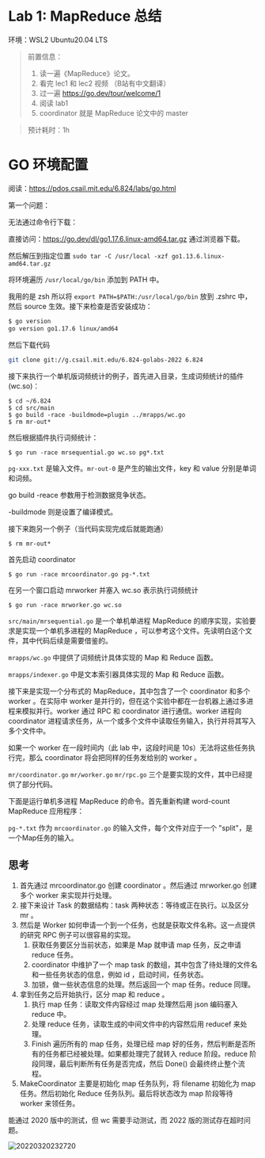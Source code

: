 # Lab 1: MapReduce 总结

环境：WSL2 Ubuntu20.04 LTS 

> 前置信息：
> 1. 读一遍《MapReduce》论文。
> 2. 看完 lec1 和 lec2 视频 （B站有中文翻译）
> 3. 过一遍 https://go.dev/tour/welcome/1
> 4. 阅读 lab1 
> 5. coordinator 就是 MapReduce 论文中的 master

> 预计耗时：1h

# GO 环境配置

阅读：https://pdos.csail.mit.edu/6.824/labs/go.html

第一个问题：

无法通过命令行下载：

直接访问：https://go.dev/dl/go1.17.6.linux-amd64.tar.gz 通过浏览器下载。

然后解压到指定位置 `sudo tar -C /usr/local -xzf go1.13.6.linux-amd64.tar.gz`

将环境遍历 `/usr/local/go/bin` 添加到 PATH 中。

我用的是 zsh 所以将 `export PATH=$PATH:/usr/local/go/bin` 放到 .zshrc 中，然后 source 生效。接下来检查是否安装成功：

```sh
$ go version
go version go1.17.6 linux/amd64
```

然后下载代码

```sh
git clone git://g.csail.mit.edu/6.824-golabs-2022 6.824
```

接下来执行一个单机版词频统计的例子，首先进入目录，生成词频统计的插件(wc.so)：

    $ cd ~/6.824
    $ cd src/main
    $ go build -race -buildmode=plugin ../mrapps/wc.go
    $ rm mr-out*

然后根据插件执行词频统计：

    $ go run -race mrsequential.go wc.so pg*.txt

`pg-xxx.txt` 是输入文件。`mr-out-0` 是产生的输出文件，key 和 value 分别是单词和词频。

go build -reace 参数用于检测数据竞争状态。

-buildmode 则是设置了编译模式。

接下来跑另一个例子（当代码实现完成后就能跑通）

    $ rm mr-out*

首先启动 coordinator

    $ go run -race mrcoordinator.go pg-*.txt

在另一个窗口启动 mrworker 并塞入 wc.so 表示执行词频统计

    $ go run -race mrworker.go wc.so

`src/main/mrsequential.go` 是一个单机单进程 MapReduce 的顺序实现，实验要求是实现一个单机多进程的 MapReduce ，可以参考这个文件。先读明白这个文件，其中代码后续是需要借鉴的。

`mrapps/wc.go` 中提供了词频统计具体实现的 Map 和 Reduce 函数。

`mrapps/indexer.go` 中是文本索引器具体实现的 Map 和 Reduce 函数。

接下来是实现一个分布式的 MapReduce，其中包含了一个 coordinator 和多个 worker 。在实际中 worker 是并行的，但在这个实验中都在一台机器上通过多进程来模拟并行。worker 通过 RPC 和 coordinator 进行通信。worker 进程向 coordinator 进程请求任务，从一个或多个文件中读取任务输入，执行并将其写入多个文件中。

如果一个 worker 在一段时间内（此 lab 中，这段时间是 10s）无法将这些任务执行完，那么 coordinator 将会把同样的任务发给别的 worker 。

`mr/coordinator.go` `mr/worker.go` `mr/rpc.go` 三个是要实现的文件，其中已经提供了部分代码。

下面是运行单机多进程 MapReduce 的命令。首先重新构建 word-count MapReduce 应用程序：

`pg-*.txt` 作为 `mrcoordinator.go` 的输入文件，每个文件对应于一个 "split"，是一个Map任务的输入。


## 思考

1. 首先通过 mrcoordinator.go 创建 coordinator 。然后通过 mrworker.go 创建多个 worker 来实现并行处理。
2. 接下来设计 Task 的数据结构：task 两种状态：等待或正在执行。以及区分 mr 。
3. 然后是 Worker 如何申请一个到一个任务，也就是获取文件名称。这一点提供的研究 RPC 例子可以很容易的实现。
   1. 获取任务要区分当前状态，如果是 Map 就申请 map 任务，反之申请 reduce 任务。
   2. coordinator 中维护了一个 map task 的数组，其中包含了待处理的文件名和一些任务状态的信息，例如 id ，启动时间，任务状态。
   3. 加锁，做一些状态信息的处理。然后返回一个 map 任务。reduce 同理。
4. 拿到任务之后开始执行，区分 map 和 reduce 。
   1. 执行 map 任务：读取文件内容经过 map 处理然后用 json 编码塞入 reduce 中。
   2. 处理 reduce 任务，读取生成的中间文件中的内容然后用 reducef 来处理。
   3. Finish 遍历所有的 map 任务，处理已经 map 好的任务，然后判断是否所有的任务都已经被处理。如果都处理完了就转入 reduce 阶段。reduce 阶段同理，最后判断所有任务是否完成，然后 Done() 会最终终止整个流程。
5. MakeCoordinator 主要是初始化 map 任务队列，将 filename 初始化为 map 任务。然后初始化 Reduce 任务队列。最后将状态改为 map 阶段等待 worker 来领任务。

能通过 2020 版中的测试，但 wc 需要手动测试，而 2022 版的测试存在超时问题。

![20220320232720](https://cdn.jsdelivr.net/gh/weijiew/pic/images/20220320232720.png)